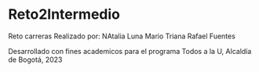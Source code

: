 # Reto2Intermedio
 Reto carreras
 Realizado por:
 NAtalia Luna
 Mario Triana
 Rafael Fuentes
 
 Desarrollado con fines academicos para el programa Todos a la U, Alcaldía de Bogotá, 2023
